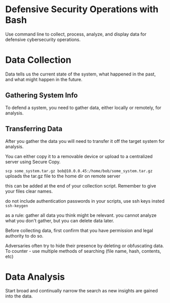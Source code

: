 # Defensive Security Operations with Bash

Use command line to collect, process, analyze, and display data for defensive cybersecurity operations.

# Data Collection

Data tells us the current state of the system, what happened in the past, and what might happen in the future.


## Gathering System Info

To defend a system, you need to gather data, either locally or remotely, for analysis.


## Transferring Data

After you gather the data you will need to transfer it off the target system for analysis.

You can either copy it to a removable device or upload to a centralized server using Secure Copy.

`scp some_system.tar.gz bob@10.0.0.45:/home/bob/some_system.tar.gz` uploads the tar.gz file to the home dir on remote server

this can be added at the end of your collection script. Remember to give your files clear names.

do not include authentication passwords in your scripts, use ssh keys insted `ssh-keygen`

as a rule: gather all data you think might be relevant. you cannot analyze what you don't gather, but you can delete data later.

Before collecting data, first confirm that you have permission and legal authority to do so.

Adversaries often try to hide their presence by deleting or obfuscating data. To counter - use multiple methods of searching (file name, hash, contents, etc)


# Data Analysis

Start broad and continually narrow the search as new insights are gained into the data.








































